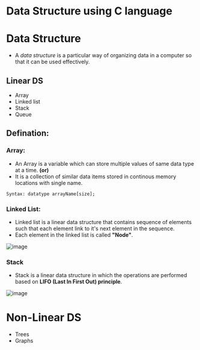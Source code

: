 # Data Structure using C language

# Data Structure
* A *data structure* is a particular way of organizing data in a computer so that it can be used effectively.

## Linear DS                 
* Array                   
* Linked list
* Stack
* Queue

## Defination:
### Array:
+ An Array is a variable which can store multiple values of same data type at a time. __(or)__
+ It is a collection of similar data items stored in continous memory locations with single name.

```
Syntax: datatype arrayName[size];
```

### Linked List:
+ Linked list is a linear data structure that contains sequence of elements such that each element link to it's next element in the sequence.
+ Each element in the linked list is called __"Node"__.

![image](https://user-images.githubusercontent.com/68140538/102630188-3e2ac680-4172-11eb-9e5f-c24e0487a4f0.png)

### Stack
+ Stack is a linear data structure in which the operations are performed based on __LIFO (Last In First Out) principle__.

![image](https://user-images.githubusercontent.com/68140538/102698610-be315900-4264-11eb-881e-cffa1d713f39.png)


# Non-Linear DS
* Trees
* Graphs
